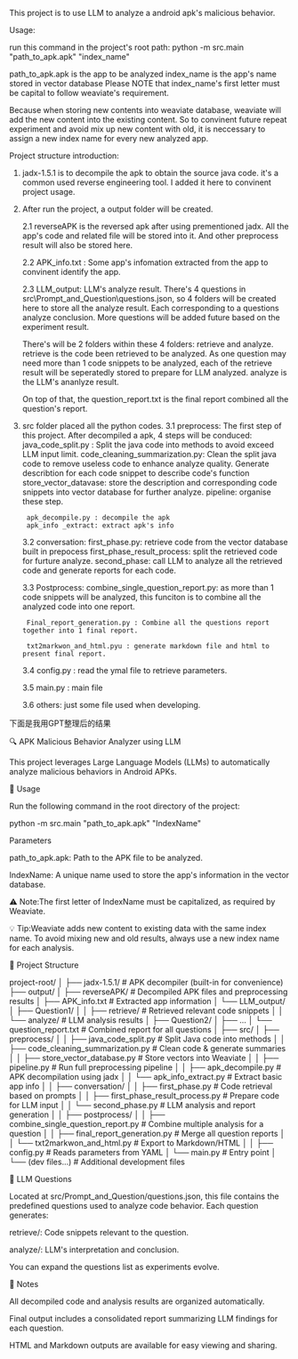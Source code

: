 This project is to use LLM to analyze a android apk's malicious behavior.



Usage:

 run this command in the project's root path:
 python -m src.main "path_to_apk.apk" "index_name"


path_to_apk.apk is the app to be analyzed
index_name is the app's name stored in vector database
Please NOTE that index_name's first letter must be capital to follow weaviate's requirement.

Because when storing new contents into weaviate database, weaviate will add the new content into the existing content. 
So to convinent future repeat experiment and avoid mix up new content with old, it is neccessary to assign a new index name for every new analyzed app.



Project structure introduction:

1. jadx-1.5.1 is to decompile the apk to obtain the source java code. it's a common used reverse engineering tool. I added it here to convinent project usage.
2. After run the project, a output folder will be created.

    2.1 reverseAPK is the reversed apk after using prementioned jadx. All the app's code and related file will be stored into it. And other preprocess result will also be stored here.

    2.2 APK_info.txt : Some app's infomation extracted from the app to convinent identify the app.

    2.3 LLM_output: LLM's analyze result. There's 4 questions in src\Prompt_and_Question\questions.json, so 4 folders will be created here to store all the analyze result. Each corresponding to a questions analyze conclusion. More questions will be added future based on the experiment result.

    There's will be 2 folders within these 4 folders: retrieve and analyze.
    retrieve is the code been retrieved to be analyzed. As one question may need more than 1 code snippets to be analyzed, each of the retrieve result will be seperatedly stored to prepare for LLM analyzed.
    analyze is the LLM's ananlyze result. 

    On top of that, the question_report.txt is the final report combined all the question's report.

3. src folder placed all the python codes.
    3.1 preprocess: The first step of this project. After decompiled a apk, 4 steps will be conduced:
        java_code_split.py : Split the java code into methods to avoid exceed LLM input limit.
        code_cleaning_summarization.py: Clean the split java code to remove useless code to enhance analyze quality. Generate describtion for each code snippet to describe code's function
        store_vector_datavase: store the description and corresponding code snippets into vector database for further analyze.
        pipeline: organise these step.

        apk_decompile.py : decompile the apk 
        apk_info _extract: extract apk's info
    
    3.2 conversation:
        first_phase.py: retrieve code from the vector database built in prepocess
        first_phase_result_process: split the retrieved code for furture analyze.
        second_phase: call LLM to analyze all the retrieved code and generate reports for each code.

    3.3 Postprocess:
        combine_single_question_report.py: as more than 1 code snippets will be analyzed, this funciton is to combine all the analyzed code into one report.

        Final_report_generation.py : Combine all the questions report together into 1 final report.

        txt2markwon_and_html.pyu : generate markdown file and html to present final report.

    3.4 config.py :
        read the ymal file to retrieve parameters.

    3.5 main.py :
        main file

    3.6 others:
        just some file used when developing.
        





下面是我用GPT整理后的结果


🔍 APK Malicious Behavior Analyzer using LLM

This project leverages Large Language Models (LLMs) to automatically analyze malicious behaviors in Android APKs.

🚀 Usage

Run the following command in the root directory of the project:

python -m src.main "path_to_apk.apk" "IndexName"

Parameters

path_to_apk.apk: Path to the APK file to be analyzed.

IndexName: A unique name used to store the app's information in the vector database.

⚠️ Note:The first letter of IndexName must be capitalized, as required by Weaviate.

💡 Tip:Weaviate adds new content to existing data with the same index name. To avoid mixing new and old results, always use a new index name for each analysis.

📁 Project Structure

project-root/
│
├── jadx-1.5.1/                        # APK decompiler (built-in for convenience)
├── output/
│   ├── reverseAPK/                    # Decompiled APK files and preprocessing results
│   ├── APK_info.txt                   # Extracted app information
│   └── LLM_output/
│       ├── Question1/
│       │   ├── retrieve/              # Retrieved relevant code snippets
│       │   └── analyze/               # LLM analysis results
│       ├── Question2/
│       ├── ...
│       └── question_report.txt        # Combined report for all questions
│
├── src/
│   ├── preprocess/
│   │   ├── java_code_split.py         # Split Java code into methods
│   │   ├── code_cleaning_summarization.py  # Clean code & generate summaries
│   │   ├── store_vector_database.py   # Store vectors into Weaviate
│   │   ├── pipeline.py                # Run full preprocessing pipeline
│   │   ├── apk_decompile.py           # APK decompilation using jadx
│   │   └── apk_info_extract.py        # Extract basic app info
│
│   ├── conversation/
│   │   ├── first_phase.py             # Code retrieval based on prompts
│   │   ├── first_phase_result_process.py  # Prepare code for LLM input
│   │   └── second_phase.py            # LLM analysis and report generation
│
│   ├── postprocess/
│   │   ├── combine_single_question_report.py  # Combine multiple analysis for a question
│   │   ├── final_report_generation.py         # Merge all question reports
│   │   └── txt2markwon_and_html.py            # Export to Markdown/HTML
│
│   ├── config.py                      # Reads parameters from YAML
│   └── main.py                        # Entry point
│
└── (dev files...)                     # Additional development files

🧠 LLM Questions

Located at src/Prompt_and_Question/questions.json, this file contains the predefined questions used to analyze code behavior. Each question generates:

retrieve/: Code snippets relevant to the question.

analyze/: LLM's interpretation and conclusion.

You can expand the questions list as experiments evolve.

📌 Notes

All decompiled code and analysis results are organized automatically.

Final output includes a consolidated report summarizing LLM findings for each question.

HTML and Markdown outputs are available for easy viewing and sharing.